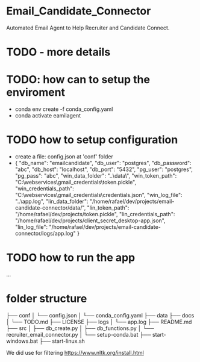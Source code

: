 # Email_Candidate_Connector
Automated Email Agent to Help Recruiter and Candidate Connect. 
# TODO - more details

# TODO: how can to setup the enviroment 
- conda env create -f conda_config.yaml
- conda activate eamilagent

# TODO how to setup configuration

- create a file: config.json at 'conf' folder
- {
    "db_name": "emailcandidate",
    "db_user": "postgres",
    "db_password": "abc",
    "db_host": "localhost",
    "db_port": "5432",
    "pg_user": "postgres",
    "pg_pass": "abc",
    "win_data_folder": "..\\data\\",
    "win_token_path": "C:\\webservices\\gmail_credentials\\token.pickle",
    "win_credentials_path": "C:\\webservices\\gmail_credentials\\credentials.json",
    "win_log_file": "..\\app.log",
    "lin_data_folder": "/home/rafael/dev/projects/email-candidate-connector/data/",
    "lin_token_path": "/home/rafael/dev/projects/token.pickle",
    "lin_credentials_path": "/home/rafael/dev/projects/client_secret_desktop-app.json",
    "lin_log_file": "/home/rafael/dev/projects/email-candidate-connector/logs/app.log"
} 



# TODO how to run the app
...

# folder structure

├── conf
│   └── config.json
│   └── conda_config.yaml
├── data
├── docs
│   └── TODO.md
├── LICENSE
├── logs
│   └── app.log
├── README.md
├── src
│   ├── db_create.py
│   ├── db_functions.py
│   └── recruiter_email_connector.py
│   └── setup-conda.bat
├── start-windows.bat
├── start-linux.sh



We did use for filtering
https://www.nltk.org/install.html